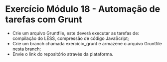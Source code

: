 # Exercício Módulo 18 - Automação de tarefas com Grunt

-   Crie um arquivo Gruntfile, este deverá executar as tarefas de: compilação do LESS, compressão de código JavaScript;
-   Crie um branch chamada exercicio_grunt e armazene o arquivo Gruntfile nesta branch;
-   Envie o link do repositório através da plataforma.
